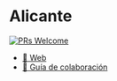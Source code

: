 # Alicante

[![PRs Welcome](https://img.shields.io/badge/PRs-welcome-brightgreen.svg)](CONTRIBUTING.md)

* [:link: Web](https://comunidad-tecnologica.github.io/alicante/)
* [:book: Guía de colaboración](CONTRIBUTING.md)